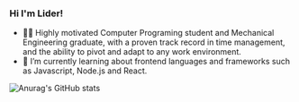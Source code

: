 ### Hi I'm Lider! 

- 🧑‍💼 Highly motivated Computer Programing student and Mechanical Engineering graduate, with a proven track
record in time management, and the ability to pivot and adapt to any work environment.
- 🌱 I’m currently learning about frontend languages and frameworks such as Javascript, Node.js and React.
  
![Anurag's GitHub stats](https://github-readme-stats.vercel.app/api?username=LiderNebi&show_icons=true&theme=radical) 
